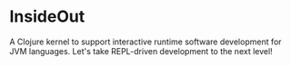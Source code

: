 # InsideOut
A Clojure kernel to support interactive runtime software development for JVM languages.  Let's take REPL-driven development to the next level!

